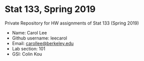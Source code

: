 # Stat 133, Spring 2019

Private Repository for HW assignments of Stat 133 (Spring 2019)

- Name: Carol Lee
- Github username: leecarol
- Email: carollee@berkeley.edu
- Lab section: 101
- GSI: Colin Kou

